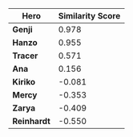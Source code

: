| Hero | Similarity Score |
|------|------------------|
| **Genji** | 0.978 |
| **Hanzo** | 0.955 |
| **Tracer** | 0.571 |
| **Ana** | 0.156 |
| **Kiriko** | -0.081 |
| **Mercy** | -0.353 |
| **Zarya** | -0.409 |
| **Reinhardt** | -0.550 |